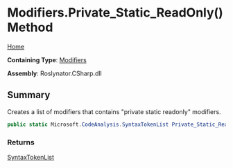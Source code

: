 # Modifiers\.Private\_Static\_ReadOnly\(\) Method

[Home](../../../../README.md)

**Containing Type**: [Modifiers](../README.md)

**Assembly**: Roslynator\.CSharp\.dll

## Summary

Creates a list of modifiers that contains "private static readonly" modifiers\.

```csharp
public static Microsoft.CodeAnalysis.SyntaxTokenList Private_Static_ReadOnly()
```

### Returns

[SyntaxTokenList](https://docs.microsoft.com/en-us/dotnet/api/microsoft.codeanalysis.syntaxtokenlist)

